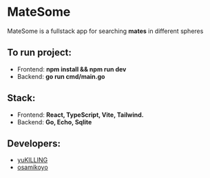# **MateSome**
 MateSome is a fullstack app for searching **mates** in different spheres

## To run project:

- Frontend: **npm install && npm run dev**
- Backend: **go run cmd/main.go**

## Stack:
- Frontend: **React, TypeScript, Vite, Tailwind.**
- Backend: **Go, Echo, Sqlite**

## Developers:
- [yuKILLING](https://github.com/yuKILLING)
- [osamikoyo](https://github.com/osamikoyo)